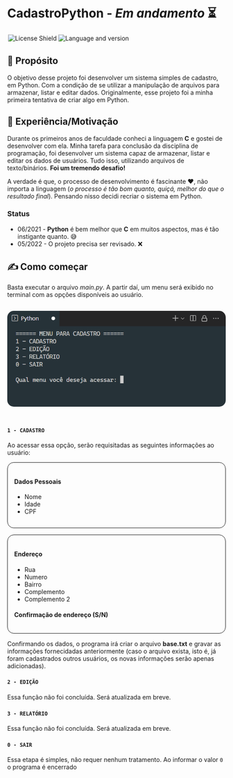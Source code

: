 # CadastroPython - _Em andamento_ ⏳

<div style="display:flex; flex-wrap:wrap">
  <img src="https://img.shields.io/badge/license-MIT-green?style=flat" alt="License Shield" style="padding:2px">
  <img src="https://img.shields.io/badge/python-v.310-blue?style=flat&logo=" alt="Language and version" style="padding:2px">
</div>

## 🎯 Propósito
O objetivo desse projeto foi desenvolver um sistema simples de cadastro, em Python. Com a condição de se utilizar a manipulação de arquivos para armazenar, listar e editar dados. Originalmente, esse projeto foi a minha primeira tentativa de criar algo em Python. 

## 🧠 Experiência/Motivação
Durante os primeiros anos de faculdade conheci a linguagem **C** e gostei de desenvolver com ela. Minha tarefa para conclusão da disciplina de programação, foi desenvolver um sistema capaz de armazenar, listar e editar os dados de usuários. Tudo isso, utilizando arquivos de texto/binários. **Foi um tremendo desafio!**

A verdade é que, o processo de desenvolvimento é fascinante ❤, não importa a linguagem (_o processo é tão bom quanto, quiçá, melhor do que o resultado final_). Pensando nisso decidi recriar o sistema em Python.

### Status
* 06/2021 - **Python** é bem melhor que **C** em muitos aspectos, mas é tão instigante quanto. 😅
* 05/2022 - O projeto precisa ser revisado. ❌

## ✍ Como começar
Basta executar o arquivo _main.py_. A partir daí, um menu será exibido no terminal com as opções disponíveis ao usuário.

<img src="screenshots/menu.png" alt="Menu do programa" style="display: block; margin-left: auto; margin-right: auto; border-radius: 15px"><br>
---

#### `1 - CADASTRO`

Ao acessar essa opção, serão requisitadas as seguintes informações ao usuário:

<div style="border: 1px solid; border-radius: 15px; padding: 15px; margin-bottom: 15px">

#### Dados Pessoais
* Nome
* Idade
* CPF
</div>

<div style="border: 1px solid; border-radius: 15px; padding: 15px; margin-bottom: 15px">

#### Endereço
* Rua
* Numero
* Bairro
* Complemento
* Complemento 2
#### Confirmação de endereço (S/N)
</div>

Confirmando os dados, o programa irá criar o arquivo **base.txt** e gravar as informações fornecidadas anteriormente (caso o arquivo exista, isto é, já foram cadastrados outros usuários, os novas informações serão apenas adicionadas).<br>


#### `2 - EDIÇÃO`

Essa função não foi concluída. Será atualizada em breve.

#### `3 - RELATÓRIO`

Essa função não foi concluída. Será atualizada em breve.

#### `0 - SAIR`
Essa etapa é simples, não requer nenhum tratamento. Ao informar o valor `0` o programa é encerrado